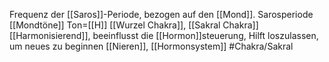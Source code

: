 Frequenz der [[Saros]]-Periode, bezogen auf den [[Mond]].
Sarosperiode
[[Mondtöne]]
Ton=[[H]]
[[Wurzel Chakra]], [[Sakral Chakra]]
[[Harmonisierend]], beeinflusst die [[Hormon]]steuerung, Hilft loszulassen, um neues zu beginnen
[[Nieren]], [[Hormonsystem]]
#Chakra/Sakral